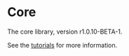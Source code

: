 # Core

The core library, version r1.0.10-BETA-1.

See the [tutorials](tutorials/index.md) for more information.
